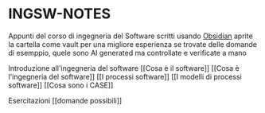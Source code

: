 # INGSW-NOTES
Appunti del corso di ingegneria del Software
scritti usando [Obsidian](https://obsidian.md/) aprite la cartella come vault per una migliore esperienza 
se trovate delle domande di esemppio, quele sono AI generated ma controllate e verificate a mano 

Introduzione all'ingegneria del software
	[[Cosa è il software]]
	[[Cosa è l'ingegneria del software]]
	[[I processi software]]
	[[I modelli di processi software]]
	[[Cosa sono i CASE]]
	
Esercitazioni
	[[domande possibili]]
	